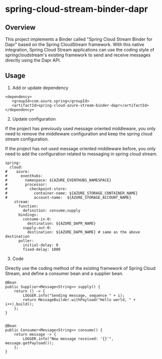# spring-cloud-stream-binder-dapr

## Overview

This project implements a Binder called "Spring Cloud Stream Binder for Dapr" based on the Spring CloudStream framework. With this native integration, Spring Cloud Stream applications can use the coding style of springcloudstream's existing framework to send and receive messages directly using the Dapr API.

## Usage

1. Add or update dependency

```
<dependency>
   <groupId>com.azure.spring</groupId>
   <artifactId>spring-cloud-azure-stream-binder-dapr</artifactId>
</dependency>
```

2. Update configuration

If the project has previously used message oriented middleware, you only need to remove the middleware configuration and keep the spring cloud stream configuration.

If the project has not used message oriented middleware before, you only need to add the configuration related to messaging in spring cloud stream.
```
spring:
  cloud:
#    azure:
#      eventhubs:
#        namespace: ${AZURE_EVENTHUBS_NAMESPACE}
#        processor:
#          checkpoint-store:
#            container-name: ${AZURE_STORAGE_CONTAINER_NAME}
#            account-name:  ${AZURE_STORAGE_ACCOUNT_NAME}
    stream:
      function:
        definition: consume;supply
      bindings:
        consume-in-0:
          destination: ${AZURE_DAPR_NAME}
        supply-out-0:
          destination: ${AZURE_DAPR_NAME} # same as the above destination
      poller:
        initial-delay: 0
        fixed-delay: 1000
```

3. Code

Directly use the coding method of the existing framework of Spring Cloud Stream, and define a consumer bean and a supplier bean.

```
@Bean
public Supplier<Message<String>> supply() {
    return () -> {
        LOGGER.info("Sending message, sequence " + i);
        return MessageBuilder.withPayload("Hello world, " + i++).build();
    };
}


@Bean
public Consumer<Message<String>> consume() {
    return message -> {
        LOGGER.info("New message received: '{}'", message.getPayload());
    };
}
```
